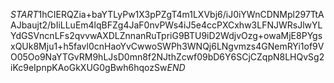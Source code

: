 $START$1hCIERQZia+baYTLyPw1X3pPZgT4m1LXVbj6/iJ0iYWnCDNMpl297TtAAJbaujt2/bIiLLuEm4lqBFZg4JaF0nvPWs4iJ5e4ccPXCxhw3LFNJWRsJlwYLYdGSVncnLFs2qvvwAXDLZnnanRuTpriG9BTU9iD2WdjvOzg+owaMjE8PYgsxQUk8Mju1+h5favl0cnHaoYvCwwoSWPh3WNQj6LNgvmzs4GNemRYi1of9VO05Oo9NaYTGvRM9hLJsD0mn8f2NJthZcwf09bD6Y6SCjCZqpN8LHQvSg2iKc9eIpnpKAoGkXUG0gBwh6hqozSw$END$